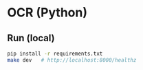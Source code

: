 # OCR (Python)

## Run (local)
```bash
pip install -r requirements.txt
make dev   # http://localhost:8000/healthz
```